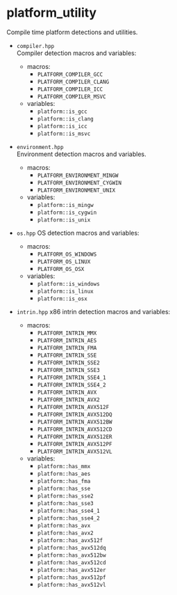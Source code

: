 # platform_utility

Compile time platform detections and utilities.

* `compiler.hpp`  
  Compiler detection macros and variables:
  - macros: 
    * `PLATFORM_COMPILER_GCC`
    * `PLATFORM_COMPILER_CLANG`
    * `PLATFORM_COMPILER_ICC`
    * `PLATFORM_COMPILER_MSVC`
  - variables:
    * `platform::is_gcc`
    * `platform::is_clang`
    * `platform::is_icc`
    * `platform::is_msvc`

* `environment.hpp`  
  Environment detection macros and variables.
  - macros:
    * `PLATFORM_ENVIRONMENT_MINGW`
    * `PLATFORM_ENVIRONMENT_CYGWIN`
    * `PLATFORM_ENVIRONMENT_UNIX`
  - variables:
    * `platform::is_mingw`
    * `platform::is_cygwin`
    * `platform::is_unix`

* `os.hpp`
  OS detection macros and variables:
  - macros: 
    * `PLATFORM_OS_WINDOWS`
    * `PLATFORM_OS_LINUX`
    * `PLATFORM_OS_OSX`
  - variables: 
    * `platform::is_windows`
    * `platform::is_linux`
    * `platform::is_osx`


* `intrin.hpp`
  x86 intrin detection macros and variables:
  - macros: 
    * `PLATFORM_INTRIN_MMX`
    * `PLATFORM_INTRIN_AES`
    * `PLATFORM_INTRIN_FMA`
    * `PLATFORM_INTRIN_SSE`
    * `PLATFORM_INTRIN_SSE2`
    * `PLATFORM_INTRIN_SSE3`
    * `PLATFORM_INTRIN_SSE4_1`
    * `PLATFORM_INTRIN_SSE4_2`
    * `PLATFORM_INTRIN_AVX`
    * `PLATFORM_INTRIN_AVX2`
    * `PLATFORM_INTRIN_AVX512F`
    * `PLATFORM_INTRIN_AVX512DQ`
    * `PLATFORM_INTRIN_AVX512BW`
    * `PLATFORM_INTRIN_AVX512CD`
    * `PLATFORM_INTRIN_AVX512ER`
    * `PLATFORM_INTRIN_AVX512PF`
    * `PLATFORM_INTRIN_AVX512VL`
  - variables: 
    * `platform::has_mmx`
    * `platform::has_aes`
    * `platform::has_fma`
    * `platform::has_sse`
    * `platform::has_sse2`
    * `platform::has_sse3`
    * `platform::has_sse4_1`
    * `platform::has_sse4_2`
    * `platform::has_avx`
    * `platform::has_avx2`
    * `platform::has_avx512f`
    * `platform::has_avx512dq`
    * `platform::has_avx512bw`
    * `platform::has_avx512cd`
    * `platform::has_avx512er`
    * `platform::has_avx512pf`
    * `platform::has_avx512vl`